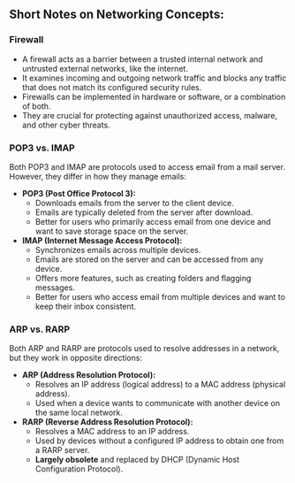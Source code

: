 ## Short Notes on Networking Concepts:

### Firewall

* A firewall acts as a barrier between a trusted internal network and untrusted external networks, like the internet. 
* It examines incoming and outgoing network traffic and blocks any traffic that does not match its configured security rules.
* Firewalls can be implemented in hardware or software, or a combination of both.
* They are crucial for protecting against unauthorized access, malware, and other cyber threats.

### POP3 vs. IMAP

Both POP3 and IMAP are protocols used to access email from a mail server. However, they differ in how they manage emails:

* **POP3 (Post Office Protocol 3):**
    * Downloads emails from the server to the client device.
    * Emails are typically deleted from the server after download.
    * Better for users who primarily access email from one device and want to save storage space on the server.
* **IMAP (Internet Message Access Protocol):**
    * Synchronizes emails across multiple devices.
    * Emails are stored on the server and can be accessed from any device.
    * Offers more features, such as creating folders and flagging messages.
    * Better for users who access email from multiple devices and want to keep their inbox consistent.

### ARP vs. RARP

Both ARP and RARP are protocols used to resolve addresses in a network, but they work in opposite directions:

* **ARP (Address Resolution Protocol):**
    * Resolves an IP address (logical address) to a MAC address (physical address).
    * Used when a device wants to communicate with another device on the same local network.
* **RARP (Reverse Address Resolution Protocol):**
    * Resolves a MAC address to an IP address.
    * Used by devices without a configured IP address to obtain one from a RARP server. 
    * **Largely obsolete** and replaced by DHCP (Dynamic Host Configuration Protocol). 
